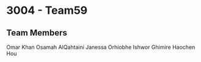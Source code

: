 # 3004 - Team59

## Team Members
Omar Khan
Osamah AlQahtaini
Janessa Orhiobhe
Ishwor Ghimire
Haochen Hou


